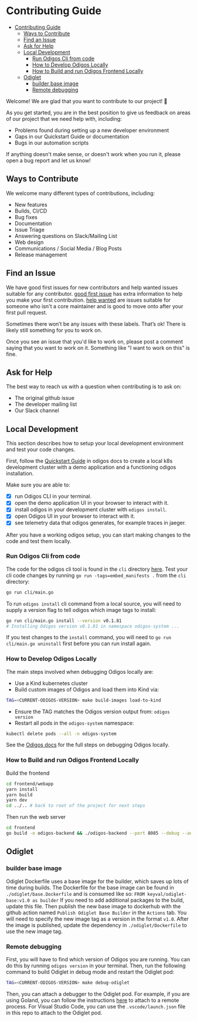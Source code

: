# Contributing Guide

- [Contributing Guide](#contributing-guide)
  - [Ways to Contribute](#ways-to-contribute)
  - [Find an Issue](#find-an-issue)
  - [Ask for Help](#ask-for-help)
  - [Local Development](#local-development)
    - [Run Odigos Cli from code](#run-odigos-cli-from-code)
    - [How to Develop Odigos Locally](#how-to-develop-odigos-locally)
    - [How to Build and run Odigos Frontend Locally](#how-to-build-and-run-odigos-frontend-locally)
  - [Odiglet](#odiglet)
    - [builder base image](#builder-base-image)
    - [Remote debugging](#remote-debugging)

Welcome! We are glad that you want to contribute to our project! 💖

As you get started, you are in the best position to give us feedback on areas of
our project that we need help with, including:

- Problems found during setting up a new developer environment
- Gaps in our Quickstart Guide or documentation
- Bugs in our automation scripts

If anything doesn't make sense, or doesn't work when you run it, please open a
bug report and let us know!

## Ways to Contribute

We welcome many different types of contributions, including:

- New features
- Builds, CI/CD
- Bug fixes
- Documentation
- Issue Triage
- Answering questions on Slack/Mailing List
- Web design
- Communications / Social Media / Blog Posts
- Release management

## Find an Issue

We have good first issues for new contributors and help wanted issues suitable
for any contributor. [good first issue](https://github.com/odigos-io/odigos/labels/good%20first%20issue) has extra information to
help you make your first contribution. [help wanted](https://github.com/odigos-io/odigos/labels/help%20wanted) are issues
suitable for someone who isn't a core maintainer and is good to move onto after
your first pull request.

Sometimes there won’t be any issues with these labels. That’s ok! There is
likely still something for you to work on.

Once you see an issue that you'd like to work on, please post a comment saying
that you want to work on it. Something like "I want to work on this" is fine.

## Ask for Help

The best way to reach us with a question when contributing is to ask on:

- The original github issue
- The developer mailing list
- Our Slack channel

## Local Development

This section describes how to setup your local development environment
and test your code changes.

First, follow the [Quickstart Guide](https://docs.odigos.io/quickstart/introduction) in odigos docs to create a local k8s development cluster with a demo application and a functioning odigos installation.

Make sure you are able to:

- [x] run Odigos CLI in your terminal.
- [x] open the demo application UI in your browser to interact with it.
- [x] install odigos in your development cluster with `odigos install`.
- [x] open Odigos UI in your browser to interact with it.
- [x] see telemetry data that odigos generates, for example traces in jaeger.

After you have a working odigos setup, you can start making changes to the code and test them locally.

### Run Odigos Cli from code

The code for the odigos cli tool is found in the `cli` directory [here](https://github.com/odigos-io/odigos/tree/main/cli).
Test your cli code changes by running `go run -tags=embed_manifests .` from the `cli` directory:

```bash
go run cli/main.go
```

To run `odigos install` cli command from a local source, you will need to supply a version flag to tell odigos which image tags to install:

```bash
go run cli/main.go install --version v0.1.81
# Installing Odigos version v0.1.81 in namespace odigos-system ...
```

If you test changes to the `install` command, you will need to `go run cli/main.go uninstall` first before you can run install again.

### How to Develop Odigos Locally

The main steps involved when debugging Odigos locally are:

- Use a Kind kubernetes cluster
- Build custom images of Odigos and load them into Kind via:

```bash
TAG=<CURRENT-ODIGOS-VERSION> make build-images load-to-kind
```

- Ensure the TAG matches the Odigos version output from: `odigos version`
- Restart all pods in the `odigos-system` namespace:

```bash
kubectl delete pods --all -n odigos-system
```

See the [Odigos docs](https://docs.odigos.io/intro) for the full steps on debugging Odigos locally.

### How to Build and run Odigos Frontend Locally

Build the frontend

```bash
cd frontend/webapp 
yarn install
yarn build
yarn dev
cd ../.. # back to root of the project for next steps
```

Then run the web server

```bash
cd frontend
go build -o odigos-backend && ./odigos-backend --port 8085 --debug --address 0.0.0.0
```

## Odiglet

### builder base image

Odiglet Dockerfile uses a base image for the builder, which saves up lots of time during builds. The Dockerfile for the base image can be found in `./odiglet/base.Dockerfile` and is consumed like so: `FROM keyval/odiglet-base:v1.0 as builder`
If you need to add additional packages to the build, update this file. Then publish the new base image to dockerhub with the github action named `Publish Odiglet Base Builder` in the `Actions` tab.
You will need to specify the new image tag as a version in the format `v1.0`.
After the image is published, update the dependency in `./odiglet/Dockerfile` to use the new image tag.

### Remote debugging

First, you will have to find which version of Odigos you are running. You can do this by running `odigos version` in your terminal.
Then, run the following command to build Odiglet in debug mode and restart the Odiglet pod:

```bash
TAG=<CURRENT-ODIGOS-VERSION> make debug-odiglet
```

Then, you can attach a debugger to the Odiglet pod. For example, if you are using Goland, you can follow the instructions [here](https://www.jetbrains.com/help/go/attach-to-running-go-processes-with-debugger.html#step-3-create-the-remote-run-debug-configuration-on-the-client-computer) to attach to a remote process.
For Visual Studio Code, you can use the `.vscode/launch.json` file in this repo to attach to the Odiglet pod.
